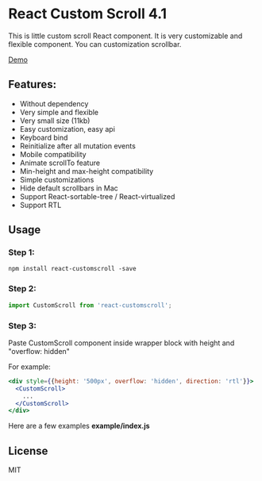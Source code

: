 # React Custom Scroll 4.1

This is little custom scroll React component. It is very customizable and flexible component. You can customization scrollbar.

[Demo](http://natrube.net/custom-scroll/index.html)

## Features:
- Without dependency
- Very simple and flexible
- Very small size (11kb)
- Easy customization, easy api
- Keyboard bind
- Reinitialize after all mutation events
- Mobile compatibility
- Animate scrollTo feature
- Min-height and max-height compatibility
- Simple customizations
- Hide default scrollbars in Mac
- Support React-sortable-tree / React-virtualized
- Support RTL

## Usage

### Step 1:
```
npm install react-customscroll -save
```

### Step 2:

```jsx
import CustomScroll from 'react-customscroll';
```

### Step 3:
Paste CustomScroll component inside wrapper block with height and "overflow: hidden"

For example:
```jsx
<div style={{height: '500px', overflow: 'hidden', direction: 'rtl'}}>
  <CustomScroll>
    ...
  </CustomScroll>
</div>
```

Here are a few examples <strong>example/index.js</strong>

## License

MIT